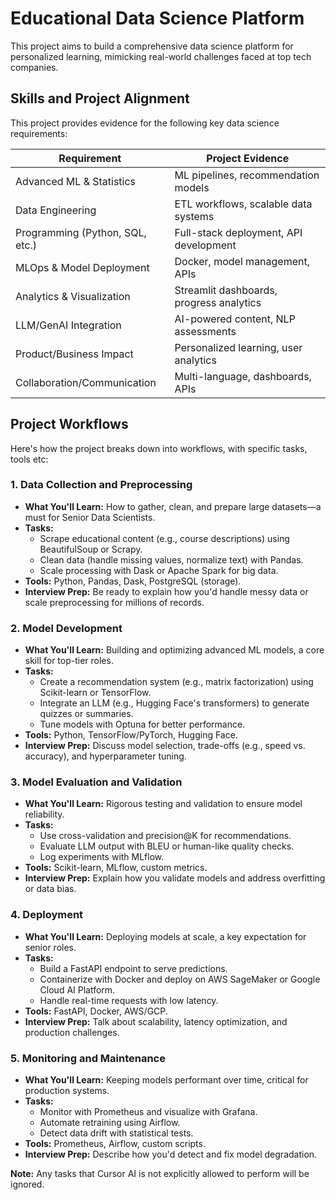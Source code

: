 # Educational Data Science Platform

This project aims to build a comprehensive data science platform for personalized learning, mimicking real-world challenges faced at top tech companies.

## Skills and Project Alignment

This project provides evidence for the following key data science requirements:

| Requirement                 | Project Evidence         |
|-----------------------------|--------------------------------------|
| Advanced ML & Statistics    | ML pipelines, recommendation models  |
| Data Engineering            | ETL workflows, scalable data systems |
| Programming (Python, SQL, etc.) | Full-stack deployment, API development|
| MLOps & Model Deployment    | Docker, model management, APIs       |
| Analytics & Visualization   | Streamlit dashboards, progress analytics|
| LLM/GenAI Integration       | AI-powered content, NLP assessments  |
| Product/Business Impact     | Personalized learning, user analytics|
| Collaboration/Communication | Multi-language, dashboards, APIs     |

## Project Workflows

Here's how the project breaks down into workflows, with specific tasks, tools etc:

### 1. Data Collection and Preprocessing

*   **What You'll Learn:** How to gather, clean, and prepare large datasets—a must for Senior Data Scientists.
*   **Tasks:**
    *   Scrape educational content (e.g., course descriptions) using BeautifulSoup or Scrapy.
    *   Clean data (handle missing values, normalize text) with Pandas.
    *   Scale processing with Dask or Apache Spark for big data.
*   **Tools:** Python, Pandas, Dask, PostgreSQL (storage).
*   **Interview Prep:** Be ready to explain how you'd handle messy data or scale preprocessing for millions of records.

### 2. Model Development

*   **What You'll Learn:** Building and optimizing advanced ML models, a core skill for top-tier roles.
*   **Tasks:**
    *   Create a recommendation system (e.g., matrix factorization) using Scikit-learn or TensorFlow.
    *   Integrate an LLM (e.g., Hugging Face's transformers) to generate quizzes or summaries.
    *   Tune models with Optuna for better performance.
*   **Tools:** Python, TensorFlow/PyTorch, Hugging Face.
*   **Interview Prep:** Discuss model selection, trade-offs (e.g., speed vs. accuracy), and hyperparameter tuning.

### 3. Model Evaluation and Validation

*   **What You'll Learn:** Rigorous testing and validation to ensure model reliability.
*   **Tasks:**
    *   Use cross-validation and precision@K for recommendations.
    *   Evaluate LLM output with BLEU or human-like quality checks.
    *   Log experiments with MLflow.
*   **Tools:** Scikit-learn, MLflow, custom metrics.
*   **Interview Prep:** Explain how you validate models and address overfitting or data bias.

### 4. Deployment

*   **What You'll Learn:** Deploying models at scale, a key expectation for senior roles.
*   **Tasks:**
    *   Build a FastAPI endpoint to serve predictions.
    *   Containerize with Docker and deploy on AWS SageMaker or Google Cloud AI Platform.
    *   Handle real-time requests with low latency.
*   **Tools:** FastAPI, Docker, AWS/GCP.
*   **Interview Prep:** Talk about scalability, latency optimization, and production challenges.

### 5. Monitoring and Maintenance

*   **What You'll Learn:** Keeping models performant over time, critical for production systems.
*   **Tasks:**
    *   Monitor with Prometheus and visualize with Grafana.
    *   Automate retraining using Airflow.
    *   Detect data drift with statistical tests.
*   **Tools:** Prometheus, Airflow, custom scripts.
*   **Interview Prep:** Describe how you'd detect and fix model degradation.

**Note:** Any tasks that Cursor AI is not explicitly allowed to perform will be ignored. 